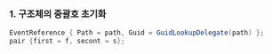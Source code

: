 ### 1. 구조체의 중괄호 초기화
```cs
EventReference { Path = path, Guid = GuidLookupDelegate(path) };
pair {first = f, secont = s};
```